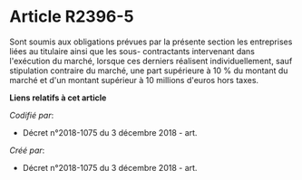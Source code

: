 # Article R2396-5

Sont soumis aux obligations prévues par la présente section les entreprises liées au titulaire ainsi que les sous-
contractants intervenant dans l'exécution du marché, lorsque ces derniers réalisent individuellement, sauf stipulation
contraire du marché, une part supérieure à 10 % du montant du marché et d'un montant supérieur à 10 millions d'euros hors
taxes.

**Liens relatifs à cet article**

_Codifié par_:

  - Décret n°2018-1075 du 3 décembre 2018 - art.

_Créé par_:

  - Décret n°2018-1075 du 3 décembre 2018 - art.
